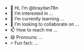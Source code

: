 - 👋 Hi, I’m @brayitan78n
- 👀 I’m interested in ...
- 🌱 I’m currently learning ...
- 💞️ I’m looking to collaborate on ...
- 📫 How to reach me ...
- 😄 Pronouns: ...
- ⚡ Fun fact: ...

<!---
brayitan78n/brayitan78n is a ✨ special ✨ repository because its `README.md` (this file) appears on your GitHub profile.
You can click the Preview link to take a look at your changes.
--->
